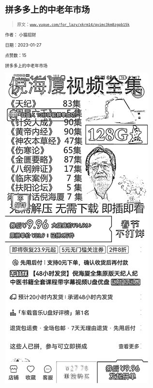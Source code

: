 # 拼多多上的中老年市场

> 原文：[`www.yuque.com/for_lazy/xkrm14/qvimc3km8zgpb15k`](https://www.yuque.com/for_lazy/xkrm14/qvimc3km8zgpb15k)

作者： 小猫招财 

日期：2023-01-27 

点赞数：15 

拼多多上的中老年市场 

![](img/627af5a239cfc7edb09db6ee2d42d633.png) 

